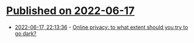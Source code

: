 # [Published on 2022-06-17](index.md)

* [2022-06-17, 22:13:36](https://news.ycombinator.com/item?id=31785084) - [Online privacy: to what extent should you try to go dark?](https://cyb3rsecurity.tips/p/-online-privacy-to-what-extent-should)
